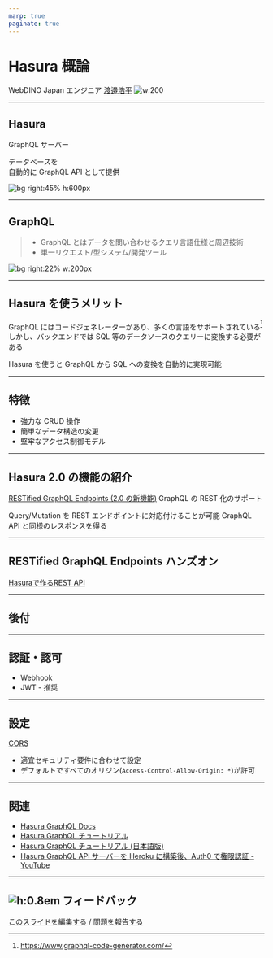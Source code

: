 ```yaml
---
marp: true
paginate: true
---
```


# Hasura 概論

WebDINO Japan エンジニア
[渡邉浩平](https://github.com/kou029w)
![w:200](https://github.com/kou029w.png)

---

## Hasura

GraphQL サーバー

データベースを\
自動的に GraphQL API として提供

![bg right:45% h:600px](https://hasura.io/static/schema-query-3e7ddf6d398359f910d334df09391638.svg)

<!-- _footer: 画像の出典: Hasura 公式サイト - https://hasura.io -->

---

## GraphQL

> - GraphQL とはデータを問い合わせるクエリ言語仕様と周辺技術
> - 単一リクエスト/型システム/開発ツール

![bg right:22% w:200px][graphql.svg]

[graphql.svg]: https://cdnjs.cloudflare.com/ajax/libs/simple-icons/5.7.0/graphql.svg

<!-- _footer: 引用元: スライド [GraphQL 概論 (拙著)](https://kou029w.github.io/intro-to-graphql/) -->

---

## Hasura を使うメリット

GraphQL にはコードジェネレーターがあり、多くの言語をサポートされている<sup>[^1]</sup>
しかし、バックエンドでは SQL 等のデータソースのクエリーに変換する必要がある

Hasura を使うと GraphQL から SQL への変換を自動的に実現可能

[^1]: https://www.graphql-code-generator.com/

<!-- _footer: ^1: [https://www.graphql-code-generator.com/][^1] -->

---

## 特徴

- 強力な CRUD 操作
- 簡単なデータ構造の変更
- 堅牢なアクセス制御モデル

---

## Hasura 2.0 の機能の紹介

[RESTified GraphQL Endpoints (2.0 の新機能)](https://hasura.io/docs/latest/graphql/core/api-reference/restified.html)
GraphQL の REST 化のサポート

Query/Mutation を REST エンドポイントに対応付けることが可能
GraphQL API と同様のレスポンスを得る

---

## RESTified GraphQL Endpoints ハンズオン

<!-- prettier-ignore-start -->
[Hasuraで作るREST API](https://kou029w.github.io/hasura-rest-hands-on/)
<!-- prettier-ignore-end -->

---

## 後付

---

## 認証・認可

- Webhook
- JWT - 推奨

<!-- _footer: 公式ドキュメント: https://hasura.io/docs/latest/graphql/core/auth/index.html -->

---

## 設定

[CORS](https://hasura.io/docs/latest/graphql/core/deployment/graphql-engine-flags/config-examples.html#id1)

- 適宜セキュリティ要件に合わせて設定
- デフォルトですべてのオリジン(`Access-Control-Allow-Origin: *`)が許可

---

## 関連

- [Hasura GraphQL Docs](https://hasura.io/docs/latest/graphql/core/index.html)
- [Hasura GraphQL チュートリアル](https://hasura.io/learn/graphql/hasura/introduction/)
- [Hasura GraphQL チュートリアル (日本語版)](https://hasura.io/learn/ja/graphql/hasura/introduction/)
- [Hasura GraphQL API サーバーを Heroku に構築後、Auth0 で権限認証 - YouTube](https://www.youtube.com/watch?v=nxnn_VhfoQM)

---

## ![h:0.8em][github.svg] フィードバック

[このスライドを編集する](https://github.com/kou029w/intro-to-hasura/edit/main/README.md) / [問題を報告する](https://github.com/kou029w/intro-to-hasura/issues/new)

[github.svg]: https://cdnjs.cloudflare.com/ajax/libs/simple-icons/5.7.0/github.svg
